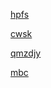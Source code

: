 [hpfs](https://download.mcloud.139.com/storageWeb/servlet/downloadServlet?code=S0ExMjExZkdsVUUwazA0NDMxN3JuTFVUc2Q4&un=F5B84DB42EFC2A60F9DF08141383F6F4EB282F8451C71639B01175B8A55D2159&dom=D961&rate=0&txType=0)

[cwsk](https://download.mcloud.139.com/storageWeb/servlet/downloadServlet?code=SzcxMjExZkdsVUUwazAyMzAxN3JuTFRGTDZS&un=B82822C34F8A875405E4C5F0E74F5EB61E29131B2FF868CFBAD6F458B81050AB&dom=D960&rate=0&txType=0)

[qmzdjy](https://download.caiyun.feixin.10086.cn/storageWeb/servlet/downloadServlet?code=NmkxMjExZkdsVUUwazAwNTIxN3JuTFVtck8x&un=0E0C578FD09E8DB1523F70B1E5ACB055402A1ED62943D355D13A55EBCCEA2960&dom=D983&rate=0&txType=0)

[mbc](https://download.mcloud.139.com/storageWeb/servlet/downloadServlet?code=SzcxMjExZkdsVUUwazAyMzAxN3JuTFdESDZW&un=C0738120D5D31B78E675AF500D471D41B6FA1901112C66BC012C1FDB1F941D61&dom=D960&rate=0&txType=0)

